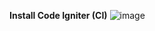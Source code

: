 **Install Code Igniter (CI)**
![image](https://github.com/user-attachments/assets/e0e83173-640c-49f1-ab69-915e8aa5cf99)

